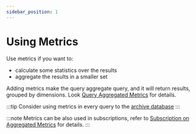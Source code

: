```yaml
---
sidebar_position: 1
---
```


#  Using Metrics

Use metrics if you want to:

* calculate some statistics over the results
* aggregate the results in a smaller set

Adding metrics make the query aggregate query, and it will return
results, grouped by dimensions. Look [Query Aggregated Metrics](../capabilities/aggregated_metrics.md)
for details.

:::tip
Consider using metrics in every query to the [archive database](../dataset/archive.md)
:::

:::note
Metrics can be also used in subscriptions, refer to [Subscription on Aggregated Metrics](../capabilities/subscription_aggregates.md) for details.
:::



